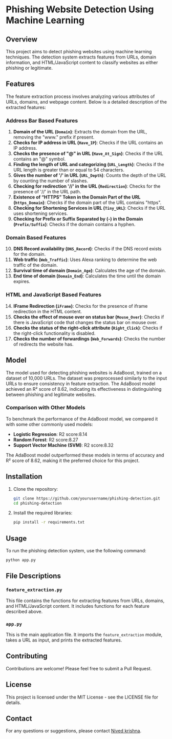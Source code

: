 # Phishing Website Detection Using Machine Learning

## Overview

This project aims to detect phishing websites using machine learning techniques. The detection system extracts features from URLs, domain information, and HTML/JavaScript content to classify websites as either phishing or legitimate.

## Features

The feature extraction process involves analyzing various attributes of URLs, domains, and webpage content. Below is a detailed description of the extracted features:

### Address Bar Based Features

1. **Domain of the URL (`Domain`)**: Extracts the domain from the URL, removing the "www." prefix if present.
2. **Checks for IP address in URL (`Have_IP`)**: Checks if the URL contains an IP address.
3. **Checks the presence of "@" in URL (`Have_At_Sign`)**: Checks if the URL contains an "@" symbol.
4. **Finding the length of URL and categorizing (`URL_Length`)**: Checks if the URL length is greater than or equal to 54 characters.
5. **Gives the number of '/' in URL (`URL_Depth`)**: Counts the depth of the URL by counting the number of slashes.
6. **Checking for redirection '//' in the URL (`Redirection`)**: Checks for the presence of '//' in the URL path.
7. **Existence of “HTTPS” Token in the Domain Part of the URL (`https_Domain`)**: Checks if the domain part of the URL contains "https".
8. **Checking for Shortening Services in URL (`Tiny_URL`)**: Checks if the URL uses shortening services.
9. **Checking for Prefix or Suffix Separated by (-) in the Domain (`Prefix/Suffix`)**: Checks if the domain contains a hyphen.

### Domain Based Features

10. **DNS Record availability (`DNS_Record`)**: Checks if the DNS record exists for the domain.
11. **Web traffic (`Web_Traffic`)**: Uses Alexa ranking to determine the web traffic of the domain.
12. **Survival time of domain (`Domain_Age`)**: Calculates the age of the domain.
13. **End time of domain (`Domain_End`)**: Calculates the time until the domain expires.

### HTML and JavaScript Based Features

14. **IFrame Redirection (`iFrame`)**: Checks for the presence of iframe redirection in the HTML content.
15. **Checks the effect of mouse over on status bar (`Mouse_Over`)**: Checks if there is JavaScript code that changes the status bar on mouse over.
16. **Checks the status of the right-click attribute (`Right_Click`)**: Checks if the right-click functionality is disabled.
17. **Checks the number of forwardings (`Web_Forwards`)**: Checks the number of redirects the website has.

## Model

The model used for detecting phishing websites is AdaBoost, trained on a dataset of 10,000 URLs. The dataset was preprocessed similarly to the input URLs to ensure consistency in feature extraction. The AdaBoost model achieved an R² score of 8.62, indicating its effectiveness in distinguishing between phishing and legitimate websites.

### Comparison with Other Models

To benchmark the performance of the AdaBoost model, we compared it with some other commonly used models:

- **Logistic Regression**: R2 score:8.14
- **Random Forest**: R2 score:8.27
- **Support Vector Machine (SVM)**: R2 score:8.32

The AdaBoost model outperformed these models in terms of accuracy and R² score of 8.62, making it the preferred choice for this project.

## Installation

1. Clone the repository:
    ```bash
    git clone https://github.com/yourusername/phishing-detection.git
    cd phishing-detection
    ```

2. Install the required libraries:
    ```bash
    pip install -r requirements.txt
    ```

## Usage

To run the phishing detection system, use the following command:
```bash
python app.py
```

## File Descriptions

### `feature_extraction.py`

This file contains the functions for extracting features from URLs, domains, and HTML/JavaScript content. It includes functions for each feature described above.

### `app.py`

This is the main application file. It imports the `feature_extraction` module, takes a URL as input, and prints the extracted features.

## Contributing

Contributions are welcome! Please feel free to submit a Pull Request.

## License

This project is licensed under the MIT License - see the LICENSE file for details.

## Contact

For any questions or suggestions, please contact [Nived krishna](mailto:nithupd@gmail.com).
